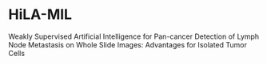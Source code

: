 # HiLA-MIL
Weakly Supervised Artificial Intelligence for Pan-cancer Detection of Lymph Node Metastasis on Whole Slide Images: Advantages for Isolated Tumor Cells 
